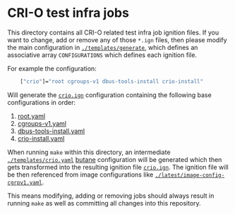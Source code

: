 # CRI-O test infra jobs

This directory contains all CRI-O related test infra job ignition files. If you
want to change, add or remove any of those `*.ign` files, then please modify the
main configuration in [`./templates/generate`](./templates/generate), which
defines an associative array `CONFIGURATIONS` which defines each ignition file.

For example the configuration:

```bash
    ["crio"]="root cgroups-v1 dbus-tools-install crio-install"
```

Will generate the [`crio.ign`](./crio.ign) configuration containing the
following base configurations in order:

1. [root.yaml](./templates/base/root.yaml)
1. [cgroups-v1.yaml](./templates/base/cgroups-v1.yaml)
1. [dbus-tools-install.yaml](./templates/base/dbus-tools-install.yaml)
1. [crio-install.yaml](./templates/base/crio-install.yaml)

When running `make` within this directory, an intermediate
[`./templates/crio.yaml`](./templates/crio.yaml)
[butane](https://coreos.github.io/butane) configuration will be generated which
then gets transformed into the resulting ignition file [`crio.ign`](./crio.ign).
The ignition file will be then referenced from image configurations like
[`./latest/image-config-cgrpv1.yaml`](./latest/image-config-cgrpv1.yaml).

This means modifying, adding or removing jobs should always result in running
`make` as well as committing all changes into this repository.
